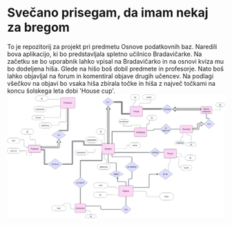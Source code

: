 # Svečano prisegam, da imam nekaj za bregom
To je repozitorij za projekt pri predmetu Osnove podatkovnih baz. Naredili bova aplikacijo, ki bo predstavljala spletno učilnico Bradavičarke. Na začetku se bo uporabnik lahko vpisal na Bradavičarko in na osnovi kviza mu bo dodeljena hiša. Glede na hišo boš dobil predmete in profesorje. Nato boš lahko objavljal na forum in komentiral objave drugih učencev. Na podlagi všečkov na objavi bo vsaka hiša zbirala točke in hiša z največ točkami na koncu šolskega leta dobi 'House cup'.
![ER diagram projekta](opb_er.png)
